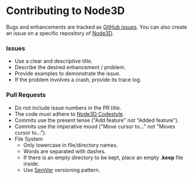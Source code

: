# Contributing to Node3D

Bugs and enhancements are tracked as
[GitHub issues](https://github.com/node-3d/node-3d/issues).
You can also create an issue on a specific repository of
[Node3D]((https://github.com/node-3d)).


### Issues

* Use a clear and descriptive title.
* Describe the desired enhancement / problem.
* Provide examples to demonstrate the issue.
* If the problem involves a crash, provide its trace log.


### Pull Requests

* Do not include issue numbers in the PR title.
* The code must adhere to [Node3D Codestyle](/CODESTYLE.md).
* Commits use the present tense ("Add feature" not "Added feature").
* Commits use the imperative mood ("Move cursor to..." not "Moves cursor to...").
* File System
	* Only lowercase in file/directory names.
	* Words are separated with dashes.
	* If there is an empty directory to be kept, place an empty **.keep** file inside.
	* Use [SemVer](https://semver.org) versioning pattern.
